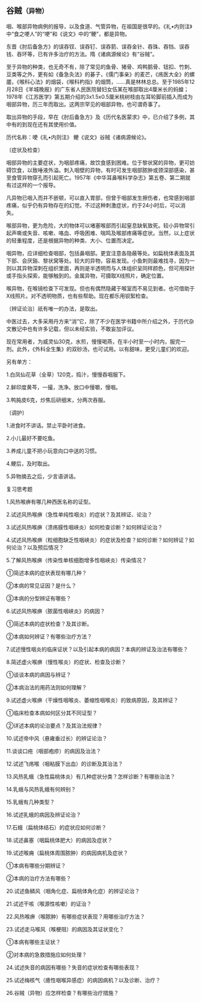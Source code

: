 ## 谷贼<small>（异物）</small>

咽、喉部异物病例的报导，以及食道、气管异物，在祖国是很早的。《礼•内则注》中“食之哽人”的“哽”和《说文》中的“鲠”，都是异物。

东晋《肘后备急方》的误吞钗、误吞钉、误吞箭、误吞金针、吞珠、吞铛、误吞钱、吞环等，已有许多治疗的方法。隋《诸病源候论》有“谷贼”。

至于异物的种类，也无奇不有，除了常见的鱼骨、猪骨、鸡鸭鹅骨、钮扣、竹刺、豆类等之外，更有如《备急灸法》的碁子，《儒门事亲》的麦芒，《疡医大全》的螺靥，《喉科心法》的烟袋，《喉科杓指》的烟筒，……真是林林总总。至于1985年12月28日《羊城晚报》的广东省人民医院替妇女伍某在喉部取出4厘米长的蚂蝗；1978年《江苏医学》第五期介绍的3x1.5x0.5厘米桃树枝由左耳轮脚前插入而成为咽部异物，历三年而取出。这两宗罕见的咽部异物，也可谓奇事了。

取出异物的手段，早在《肘后备急方》及《历代名医蒙求》中，已介绍了多例，其中有的到现在还有其使用价值。

历代名称：哽《礼•内则注》 鲠《说文》谷贼《诸病源候论》。

〔症状及检查〕

咽部异物的主要症状，为咽部疼痛，故饮食感到困难。位于黎状窝的异物，更可妨碍饮食，以致唾液外溢。刺入咽壁的异物，有时可发生咽部脓肿或颈深部感染，甚至食管异物穿孔而引起死亡。1957年《中华耳鼻喉科学杂志》第五卷、第二期就有过这样的一个报导。

凡异物已咽入而并不嵌顿，可以直入胃部，但曾于咽部发生擦伤者，也常感到咽部疼痛，似乎仍有异物存在的幻觉。不过这种刺激症状，约于24小时后，可以消失。

喉部异物，更为危险，大的物体可以堵塞喉部而引起窒息缺氧致死。较小异物常引起声嘶或失音、咳嗽、咯血、呼吸困难、喘鸣及喉部疼痛等症状。当然，以上症状的轻重程度，还是根据异物的种类、大小、位置而决定。

咽异物，应详细检查咽部，包括鼻咽部。更宜注意各隐蔽等处。如扁桃体表面及其下部、会厌谿、黎状窝等处。较大的异物，容易发现。小鱼刺则最难找寻，因为一则以其异物深刺在组织里面，再则是半透明而与人体组织呈同样颜色，但可用探针或手指头探索，能够触到的。金属异物，可摄取X线照片，确定位置。

喉异物，在喉镜检查下可发现。但也有偶然隐藏于喉室而不易见到者。也可借助于X线照片。对不透明物质，也有些帮助。现在都乐用钡絮检查。

〔辨证论治〕祇有唯一的办法，是取出。

中医过去，大多采用丹方来“消”它，除了不少在医学书籍中所介绍之外，于历代杂文散记中也有许多记载，但以未经实验，不敢妄加评议。

现在常用者，为威灵仙30克，水煎，慢慢喝燕，在半小时至一小时内，服完一剂。此外，《外科全生集》的双砂汤，也可试用。以有甜味，更受儿童们的欢迎。

另有单方：

1.白凤仙花草（全草）120克，捣汁，慢慢吞咽服下。

2.鲜印度黄芩，一撮，洗净。放口中慢嚼，慢咽。

3.鸭肫皮6克，炒焦后研细末，分两次吞服。

〔调护〕

1.进食时不讲话。禁止平卧时进食。

2.小儿最好不要吃鱼。

3.养成儿童不把小玩意向口中送的习惯。

4.鲠后，及时取出。

5.异物摘去之后，少言语讲话。

复习思考题

1.风热喉痹有哪几种西医名称的证型。

2.试述风热喉痹（急性单纯性咽炎）的症状？及其辨证、论治？

3.试述风热喉痹（溃疡膜性咽峡炎）如何检查诊断？如何辨证论治？

4.试述风热喉痹（粒细胞缺乏性咽峡炎）的症状及检查？如何诊断？如何辨证？如何论治？以及预后情况？

5.了解风热喉痹（传染性单核细胞增多性咽峡炎）传染情况？

①简述本病的症状表现有哪几种？

②本病的常见证因？是什么？

③本病的分型辨证有哪些？

6.试述风热喉痹（脓菌性咽峡炎》的病因？

①简述本病的症状检查？及其诊断。

②本病如何辨证？有哪些治疗方法？

7.试述慢性咽炎的临床证状？以及引起本病的病因？本病的辨证及治法有哪些？

8.简述虚火喉痹（慢性喉炎）的症状、检查及诊断？

①谈谈本病的病因与辨证？

②本病治法的用药法则如何理解？

9.试述虚火喉痹（干燥性咽喉炎、萎缩性咽喉炎）的致病原因，及其辨证？

①临床检查本病如何区分其不同证型？

②详述本病的论治要点？及其治法规律？

10.试述帝中风（悬雍垂过长）的辨证论治？

11.谈谈口疮（咽部疱疹）的病因及治法？

12.试述飞疡喉（咽粘膜下出血）的诊断及其治法？

13.风热乳蛾（急性扁桃体炎）有几种症状分类？怎样诊断？有哪些治法？

14.乳蛾与风热乳蛾有何辨别？

15.乳蛾有几种类型？

16.试述乳蛾的病因及辨证论治？

17.石蛾（扁桃体结石）的症状应如何诊断？

18.试述鼻塞（咽扁桃体肥大）的病因及症状？

19.试述喉痈（扁桃体周围脓肿）的病因病机及症状？

①本病有哪些分期辨证？

②本病的治疗方法有哪些？

20.试述鱼鳞风（咽角化症、扁桃体角化症）的辨证论治？

21.试述干咳（喉源性咳嗽）的证治？

22.风热喉痹（喉脓肿）有哪些症状表现？用哪些治疗方法？

23.试述走马喉风（喉梗阻）的病因及其证状变化？

①本病有哪些主证状？

②对本病的急救措施应如何处理？

24.试述失音的病因有哪些？失音的症状检查有哪些表现？

25.试述梅核气（癔性咽喉异感症）的病因病机？以及诊断、治疗？

26.谷贼（异物）应怎样检查？有哪些治疗措施？
